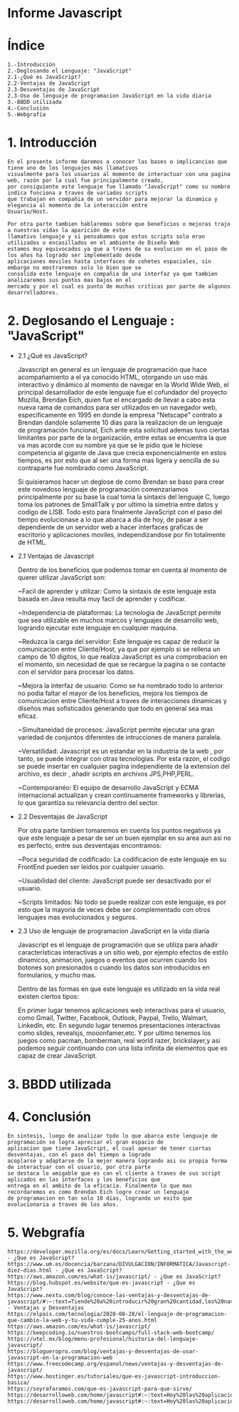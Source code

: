 # Informe Javascript

# Índice

    1.-Introducción
    2.-Deglosando el Lenguaje: "JavaScript"
    2.1-¿Qué es JavaScript?
    2.2-Ventajas de JavaScript	
    2.3-Desventajas de JavaScript
    2.3-Uso de lenguaje de programacion JavaScript en la vida diaria
    3.-BBDD utilizada
    4.-Conclusión
    5.-Webgrafía

# 1. Introducción

    En el presente informe daremos a conocer las bases o implicancias que tiene uno de los lenguajes más llamativos 
    visualmente para los usuarios al momento de interactuar con una pagina web, razón por la cual fue principalmente creado,
    por consiguiente este lenguaje fue llamado "JavaScript" como su nombre indica funciona a traves de variados scripts 
    que trabajan en compañia de un servidor para mejorar la dinamica y elegancia al momento de la interacción entre 
    Usuario/Host.

    Por otra parte tambien hablaremos sobre que beneficios o mejoras trajo a nuestras vidas la aparición de este
    llamativo lenguaje y si pensabamos que estos scripts solo eran utilizados o encasillados en el ambiente de Diseño Web
    estamos muy equivocados ya que a traves de su evolucion en el paso de los años ha logrado ser implementado desde
    aplicaciones moviles hasta interfaces de cohetes espaciales, sin embargo no mostraremos solo lo bien que se 
    consolida este lenguaje en compañia de una interfaz ya que tambien analizaremos sus puntos mas bajos en el 
    mercado y por el cual es punto de muchas criticas por parte de algunos desarrolladores.
    
# 2. Deglosando el Lenguaje : "JavaScript"

- 2.1 ¿Qué es JavaScript?

    Javascript en general es un lenguaje de programación que hace acompañamiento a el ya conocido HTML, otorgando
    un uso más interactivo y dinámico al momento de navegar en la World Wide Web, el principal desarrollador de este 
    lenguaje fue el cofundador del proyecto Mozilla, Brendan Eich, quien fue el encargado de llevar a cabo esta nueva rama
    de comandos para ser utilizados en un navegador web, especificamente en 1995 en donde la empresa "Netscape" 
    contrato a Brendan dandole solamente 10 dias para la realizacion de un lenguaje de programación funcional, Eich ante 
    esta solicitud ademas tuvo ciertas limitantes por parte de la organización, entre estas se encuentra la que va mas
    acorde con su nombre ya que se le pidio que le hiciese competencia al gigante de Java que crecia exponencialmente en
    estos tiempos, es por esto que al ser una forma mas ligera y sencilla de su contraparte fue nombrado como JavaScript.

    Si quisieramos hacer un deglose de como Brendan se baso para crear este novedoso lenguaje de programación comenzariamos
    principalmente por su base la cual toma la sintaxis del lenguaje C, luego toma los patrones de SmallTalk y por ultimo
    la simetria entre datos y codigo de LISB. Todo esto para finalmente JavaScript con el paso del tiempo evolucionase
    a lo que abarca a día de hoy, de pasar a ser dependiente de un servidor web a hacer interfaces graficas de escritorio
    y aplicaciones moviles, independizandose por fin totalmente de HTML.

- 2.1 Ventajas de Javascript

    Dentro de los beneficios que podemos tomar en cuenta al momento de querer utilizar JavaScript son:

    ~Facil de aprender y utilizar: Como la sintaxis de este lenguaje esta basada en Java resulta muy facil de aprender y
    codificar.

    ~Independencia de plataformas: La tecnologia de JavaScript permite que sea utilizable en muchos marcos y lenguajes
    de desarrollo web, logrando ejecutar este lenguaje en cualquier maquina.

    ~Reduzca la carga del servidor: Este lenguaje es capaz de reducir la comunicacion entre Cliente/Host, ya que por
    ejemplo si se rellena un campo de 10 digitos, lo que realiza JavaScript es una comprobacion en el momento, sin 
    necesidad de que se recargue la pagina o se contacte con el servidor para procesar los datos.

    ~Mejora la interfaz de usuario: Como se ha nombrado todo lo anterior no podia faltar el mayor de los beneficios, 
    mejora los tiempos de comunicacion entre Cliente/Host a traves de interacciones dinamicas y diseños mas sofisticados
    generando que todo en general sea mas eficaz.

    ~Simultaneidad de procesos: JavaScript permite ejecutar una gran variedad de conjuntos diferentes de intrucciones de
    manera paralela.
    
    ~Versatilidad: Javascript es un estandar en la industria de la web , por tanto, se puede integrar con otras 
    tecnologias. Por esta razon, el codigo se puede  insertar en cualquier pagina independiente de la extension del 
    archivo, es decir , añadir scripts en archivos JPS,PHP,PERL.

    ~Contemporanéo: El equipo de desarrollo  JavaScript  y ECMA internacional  actualizan y crean continuamente frameworks
    y librerias, lo que garantiza su relevancia dentro del sector.
    
- 2.2 Desventajas de JavaScript

    Por otra parte tambien tomaremos en cuenta los puntos negativos ya que este lenguaje a pesar de ser un buen ejemplar
    en su area aun asi no es perfecto, entre sus desventajas encontramos:

    ~Poca seguridad de codificado: La codificacion de este lenguaje en su FrontEnd pueden ser leidos por cualquier 
    usuario.

    ~Usuabilidad del cliente: JavaScript puede ser desactivado por el usuario.

    ~Scripts limitados: No todo se puede realizar con este lenguaje, es por esto que la mayoria de veces debe ser 
    complementado con otros lenguajes mas evolucionados y seguros.


- 2.3 Uso de lenguaje de programacion JavaScript en la vida diaria
    
    Javascript es el lenguaje de programación que se utiliza para añadir características interactivas a un sitio web,
    por ejemplo efectos de estilo dinamicos, animacion, juegos o eventos que ocurren cuando los botones son presionados o 
    cuando los datos son introducidos en formularios, y mucho mas.

    Dentro de las formas en que este lenguaje es utilizado en la vida real existen ciertos tipos:

    En primer lugar tenemos aplicaciones web interactivas para el usuario, como Gmail, Twitter, Facebook, Outlook,
    Paypal, Trello, Walmart, LinkedIn, etc. En segundo lugar tenemos presentaciones interactivas como slides, revealsjs,
    mooonfamer,etc. Y por ultimo tenemos los juegos como pacman, bomberman, real world razer, brickslayer,y asi podemos
    seguir continuando con una lista infinita de elementos que es capaz de crear JavaScript.
    
# 3. BBDD utilizada

# 4. Conclusión

    En sintesis, luego de analizar todo lo que abarca este lenguaje de programación se logra apreciar el gran espacio de 
    aplicacion que tiene JavaScript, el cual apesar de tener ciertas desventajas, con el paso del tiempo a logrado
    acoplarse y adaptarse de la mejor manera logrando asi su propia forma de interactuar con el usuario, por otra parte
    se destaca lo amigable que es con el cliente a traves de sus script aplicados en las interfaces y los beneficios que 
    entrega en el ambito de la eficacia. Finalmente lo que mas recordaremos es como Brendan Eich logro crear un lenguaje
    de programacion en tan solo 10 dias, logrando un exito que evolucionaria a traves de los años.

# 5. Webgrafía

    https://developer.mozilla.org/es/docs/Learn/Getting_started_with_the_web/JavaScript_basics - ¿Que es JavaScript?
    https://www.um.es/docencia/barzana/DIVULGACION/INFORMATICA/Javascript-diez-dias.html - ¿Que es JavaScript?
    https://aws.amazon.com/es/what-is/javascript/ - ¿Que es JavaScript?
    https://blog.hubspot.es/website/que-es-javascript - ¿Que es JavaScript?
    https://www.nextu.com/blog/conoce-las-ventajas-y-desventajas-de-javascript/#:~:text=Tiende%20a%20introducir%20gran%20cantidad,los%20navegadores%20de%20manera%20uniforme. - Ventajas y Desventajas
    https://elpais.com/tecnologia/2020-08-28/el-lenguaje-de-programacion-que-cambio-la-web-y-tu-vida-cumple-25-anos.html
    https://aws.amazon.com/es/what-is/javascript/
    https://keepcoding.io/nuestros-bootcamps/full-stack-web-bootcamp/
    https://utel.mx/blog/menu-profesional/historia-del-lenguaje-javascript/
    https://blogueropro.com/blog/ventajas-y-desventajas-de-usar-javascript-en-la-programacion-web
    https://www.freecodecamp.org/espanol/news/ventajas-y-desventajas-de-javascript/
    https://www.hostinger.es/tutoriales/que-es-javascript-introduccion-basica/
    https://soyrafaramos.com/que-es-javascript-para-que-sirve/
    https://desarrolloweb.com/home/javascript#:~:text=Hoy%20las%20aplicaciones%20web%20m%C3%A1s,Slack%20o%20terminal%20como%20Hyper.
    https://desarrolloweb.com/home/javascript#:~:text=Hoy%20las%20aplicaciones%20web%20m%C3%A1s,Slack%20o%20terminal%20como%20Hyper.
